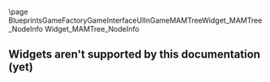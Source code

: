 \page BlueprintsGameFactoryGameInterfaceUIInGameMAMTreeWidget_MAMTree_NodeInfo Widget_MAMTree_NodeInfo
## Widgets aren't supported by this documentation (yet)
